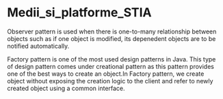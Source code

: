 # Medii_si_platforme_STIA

Observer pattern is used when there is one-to-many relationship between objects such as if one object is modified, its depenedent objects are to be notified automatically.

Factory pattern is one of the most used design patterns in Java. This type of design pattern comes under creational pattern as this pattern provides one of the best ways to create an object.In Factory pattern, we create object without exposing the creation logic to the client and refer to newly created object using a common interface.
